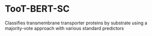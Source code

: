 # TooT-BERT-SC
Classifies transmembrane transporter proteins by substrate using a majority-vote approach with various standard predictors
